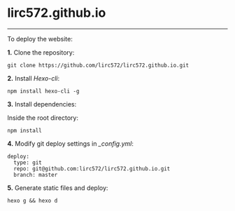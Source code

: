 # lirc572.github.io
-----
To deploy the website:

**1.** Clone the repository:

```
git clone https://github.com/lirc572/lirc572.github.io.git
```

**2.** Install *Hexo-cli*:

```
npm install hexo-cli -g
```

**3.** Install dependencies:

Inside the root directory:
```
npm install
```

**4.** Modify git deploy settings in *_config.yml*:

```
deploy:
  type: git
  repo: git@github.com:lirc572/lirc572.github.io.git
  branch: master
```

**5.** Generate static files and deploy:

```
hexo g && hexo d
```
